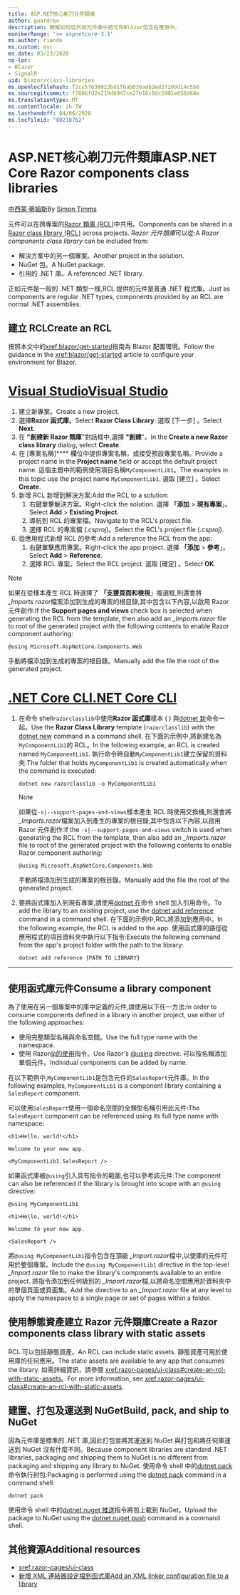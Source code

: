 ```yaml
---
title: ASP.NET核心剃刀元件類庫
author: guardrex
description: 瞭解如何從外部元件庫中將元件Blazor包含在應用中。
monikerRange: '>= aspnetcore-3.1'
ms.author: riande
ms.custom: mvc
ms.date: 03/23/2020
no-loc:
- Blazor
- SignalR
uid: blazor/class-libraries
ms.openlocfilehash: f2cc57638922bd1f6ab036adb2ed37209d14c5b0
ms.sourcegitcommit: f7886fd2e219db9d7ce27b16c0dc5901e658d64e
ms.translationtype: MT
ms.contentlocale: zh-TW
ms.lasthandoff: 04/06/2020
ms.locfileid: "80218762"
---
```

# <a name="aspnet-core-razor-components-class-libraries"></a><span data-ttu-id="9e53c-103">ASP.NET核心剃刀元件類庫</span><span class="sxs-lookup"><span data-stu-id="9e53c-103">ASP.NET Core Razor components class libraries</span></span>

<span data-ttu-id="9e53c-104">由[西蒙·蒂姆斯](https://github.com/stimms)</span><span class="sxs-lookup"><span data-stu-id="9e53c-104">By [Simon Timms](https://github.com/stimms)</span></span>

<span data-ttu-id="9e53c-105">元件可以在跨專案的[Razor 類庫 (RCL)](xref:razor-pages/ui-class)中共用。</span><span class="sxs-lookup"><span data-stu-id="9e53c-105">Components can be shared in a [Razor class library (RCL)](xref:razor-pages/ui-class) across projects.</span></span> <span data-ttu-id="9e53c-106">*Razor 元件類庫*可以從:</span><span class="sxs-lookup"><span data-stu-id="9e53c-106">A *Razor components class library* can be included from:</span></span>

* <span data-ttu-id="9e53c-107">解決方案中的另一個專案。</span><span class="sxs-lookup"><span data-stu-id="9e53c-107">Another project in the solution.</span></span>
* <span data-ttu-id="9e53c-108">NuGet 包。</span><span class="sxs-lookup"><span data-stu-id="9e53c-108">A NuGet package.</span></span>
* <span data-ttu-id="9e53c-109">引用的 .NET 庫。</span><span class="sxs-lookup"><span data-stu-id="9e53c-109">A referenced .NET library.</span></span>

<span data-ttu-id="9e53c-110">正如元件是一般的 .NET 類型一樣,RCL 提供的元件是普通 .NET 程式集。</span><span class="sxs-lookup"><span data-stu-id="9e53c-110">Just as components are regular .NET types, components provided by an RCL are normal .NET assemblies.</span></span>

## <a name="create-an-rcl"></a><span data-ttu-id="9e53c-111">建立 RCL</span><span class="sxs-lookup"><span data-stu-id="9e53c-111">Create an RCL</span></span>

<span data-ttu-id="9e53c-112">按照本文中的<xref:blazor/get-started>指南為 Blazor 配置環境。</span><span class="sxs-lookup"><span data-stu-id="9e53c-112">Follow the guidance in the <xref:blazor/get-started> article to configure your environment for Blazor.</span></span>

# <a name="visual-studio"></a>[<span data-ttu-id="9e53c-113">Visual Studio</span><span class="sxs-lookup"><span data-stu-id="9e53c-113">Visual Studio</span></span>](#tab/visual-studio)

1. <span data-ttu-id="9e53c-114">建立新專案。</span><span class="sxs-lookup"><span data-stu-id="9e53c-114">Create a new project.</span></span>
1. <span data-ttu-id="9e53c-115">選擇**Razor 函式庫**。</span><span class="sxs-lookup"><span data-stu-id="9e53c-115">Select **Razor Class Library**.</span></span> <span data-ttu-id="9e53c-116">選取 [下一步]  。</span><span class="sxs-lookup"><span data-stu-id="9e53c-116">Select **Next**.</span></span>
1. <span data-ttu-id="9e53c-117">在 **"創建新 Razor 類庫**"對話框中,選擇 **"創建**"。</span><span class="sxs-lookup"><span data-stu-id="9e53c-117">In the **Create a new Razor class library** dialog, select **Create**.</span></span>
1. <span data-ttu-id="9e53c-118">在 [專案名稱]\*\*\*\* 欄位中提供專案名稱，或接受預設專案名稱。</span><span class="sxs-lookup"><span data-stu-id="9e53c-118">Provide a project name in the **Project name** field or accept the default project name.</span></span> <span data-ttu-id="9e53c-119">這個主題中的範例使用項目名稱`MyComponentLib1`。</span><span class="sxs-lookup"><span data-stu-id="9e53c-119">The examples in this topic use the project name `MyComponentLib1`.</span></span> <span data-ttu-id="9e53c-120">選取 [建立]  。</span><span class="sxs-lookup"><span data-stu-id="9e53c-120">Select **Create**.</span></span>
1. <span data-ttu-id="9e53c-121">新增 RCL 新增到解決方案:</span><span class="sxs-lookup"><span data-stu-id="9e53c-121">Add the RCL to a solution:</span></span>
   1. <span data-ttu-id="9e53c-122">右鍵單擊解決方案。</span><span class="sxs-lookup"><span data-stu-id="9e53c-122">Right-click the solution.</span></span> <span data-ttu-id="9e53c-123">選擇 **「添加** > **現有專案**」。</span><span class="sxs-lookup"><span data-stu-id="9e53c-123">Select **Add** > **Existing Project**.</span></span>
   1. <span data-ttu-id="9e53c-124">導航到 RCL 的專案檔。</span><span class="sxs-lookup"><span data-stu-id="9e53c-124">Navigate to the RCL's project file.</span></span>
   1. <span data-ttu-id="9e53c-125">選擇 RCL 的專案檔 *(.csproj*)。</span><span class="sxs-lookup"><span data-stu-id="9e53c-125">Select the RCL's project file (*.csproj*).</span></span>
1. <span data-ttu-id="9e53c-126">從應用程式新增 RCL 的參考:</span><span class="sxs-lookup"><span data-stu-id="9e53c-126">Add a reference the RCL from the app:</span></span>
   1. <span data-ttu-id="9e53c-127">右鍵單擊應用專案。</span><span class="sxs-lookup"><span data-stu-id="9e53c-127">Right-click the app project.</span></span> <span data-ttu-id="9e53c-128">選擇 **「添加** > **參考**」。</span><span class="sxs-lookup"><span data-stu-id="9e53c-128">Select **Add** > **Reference**.</span></span>
   1. <span data-ttu-id="9e53c-129">選擇 RCL 專案。</span><span class="sxs-lookup"><span data-stu-id="9e53c-129">Select the RCL project.</span></span> <span data-ttu-id="9e53c-130">選取 [確定]  。</span><span class="sxs-lookup"><span data-stu-id="9e53c-130">Select **OK**.</span></span>

> [!NOTE]
> <span data-ttu-id="9e53c-131">如果在從樣本產生 RCL 時選擇了 **「支援頁面和檢視**」複選框,則還會將 *_Imports.razor*檔案添加到生成的專案的根目錄,其中包含以下內容,以啟用 Razor 元件創作:</span><span class="sxs-lookup"><span data-stu-id="9e53c-131">If the **Support pages and views** check box is selected when generating the RCL from the template, then also add an *_Imports.razor* file to root of the generated project with the following contents to enable Razor component authoring:</span></span>
>
> ```razor
> @using Microsoft.AspNetCore.Components.Web
> ```
>
> <span data-ttu-id="9e53c-132">手動將檔添加到生成的專案的根目錄。</span><span class="sxs-lookup"><span data-stu-id="9e53c-132">Manually add the file the root of the generated project.</span></span>

# <a name="net-core-cli"></a>[<span data-ttu-id="9e53c-133">.NET Core CLI</span><span class="sxs-lookup"><span data-stu-id="9e53c-133">.NET Core CLI</span></span>](#tab/netcore-cli)

1. <span data-ttu-id="9e53c-134">在命令 shell`razorclasslib`中使用**Razor 函式庫**樣本 ( ) 與[dotnet 新](/dotnet/core/tools/dotnet-new)命令一起。</span><span class="sxs-lookup"><span data-stu-id="9e53c-134">Use the **Razor Class Library** template (`razorclasslib`) with the [dotnet new](/dotnet/core/tools/dotnet-new) command in a command shell.</span></span> <span data-ttu-id="9e53c-135">在下面的示例中,將創建名為`MyComponentLib1`的 RCL。</span><span class="sxs-lookup"><span data-stu-id="9e53c-135">In the following example, an RCL is created named `MyComponentLib1`.</span></span> <span data-ttu-id="9e53c-136">執行命令時自動`MyComponentLib1`建立保留的資料夾:</span><span class="sxs-lookup"><span data-stu-id="9e53c-136">The folder that holds `MyComponentLib1` is created automatically when the command is executed:</span></span>

   ```dotnetcli
   dotnet new razorclasslib -o MyComponentLib1
   ```

   > [!NOTE]
   > <span data-ttu-id="9e53c-137">如果從`-s|--support-pages-and-views`樣本產生 RCL 時使用交換機,則還會將 *_Imports.razor*檔案加入到產生的專案的根目錄,其中包含以下內容,以啟用 Razor 元件創作:</span><span class="sxs-lookup"><span data-stu-id="9e53c-137">If the `-s|--support-pages-and-views` switch is used when generating the RCL from the template, then also add an *_Imports.razor* file to root of the generated project with the following contents to enable Razor component authoring:</span></span>
   >
   > ```razor
   > @using Microsoft.AspNetCore.Components.Web
   > ```
   >
   > <span data-ttu-id="9e53c-138">手動將檔添加到生成的專案的根目錄。</span><span class="sxs-lookup"><span data-stu-id="9e53c-138">Manually add the file the root of the generated project.</span></span>

1. <span data-ttu-id="9e53c-139">要將函式庫加入到現有專案,請使用[dotnet 在](/dotnet/core/tools/dotnet-add-reference)命令 shell 加入引用命令。</span><span class="sxs-lookup"><span data-stu-id="9e53c-139">To add the library to an existing project, use the [dotnet add reference](/dotnet/core/tools/dotnet-add-reference) command in a command shell.</span></span> <span data-ttu-id="9e53c-140">在下面的示例中,RCL將添加到應用中。</span><span class="sxs-lookup"><span data-stu-id="9e53c-140">In the following example, the RCL is added to the app.</span></span> <span data-ttu-id="9e53c-141">使用函式庫的路徑從應用程式的項目資料夾中執行以下指令:</span><span class="sxs-lookup"><span data-stu-id="9e53c-141">Execute the following command from the app's project folder with the path to the library:</span></span>

   ```dotnetcli
   dotnet add reference {PATH TO LIBRARY}
   ```

---

## <a name="consume-a-library-component"></a><span data-ttu-id="9e53c-142">使用函式庫元件</span><span class="sxs-lookup"><span data-stu-id="9e53c-142">Consume a library component</span></span>

<span data-ttu-id="9e53c-143">為了使用在另一個專案中的庫中定義的元件,請使用以下任一方法:</span><span class="sxs-lookup"><span data-stu-id="9e53c-143">In order to consume components defined in a library in another project, use either of the following approaches:</span></span>

* <span data-ttu-id="9e53c-144">使用完整類型名稱與命名空間。</span><span class="sxs-lookup"><span data-stu-id="9e53c-144">Use the full type name with the namespace.</span></span>
* <span data-ttu-id="9e53c-145">使用 Razor[\@的使用](xref:mvc/views/razor#using)指令。</span><span class="sxs-lookup"><span data-stu-id="9e53c-145">Use Razor's [\@using](xref:mvc/views/razor#using) directive.</span></span> <span data-ttu-id="9e53c-146">可以按名稱添加單個元件。</span><span class="sxs-lookup"><span data-stu-id="9e53c-146">Individual components can be added by name.</span></span>

<span data-ttu-id="9e53c-147">在以下範例中,`MyComponentLib1`是包含元件的`SalesReport`元件庫。</span><span class="sxs-lookup"><span data-stu-id="9e53c-147">In the following examples, `MyComponentLib1` is a component library containing a `SalesReport` component.</span></span>

<span data-ttu-id="9e53c-148">可以使用`SalesReport`使用一個命名空間的全類型名稱引用此元件:</span><span class="sxs-lookup"><span data-stu-id="9e53c-148">The `SalesReport` component can be referenced using its full type name with namespace:</span></span>

```razor
<h1>Hello, world!</h1>

Welcome to your new app.

<MyComponentLib1.SalesReport />
```

<span data-ttu-id="9e53c-149">如果函式庫被`@using`引入具有指令的範圍,也可以參考該元件:</span><span class="sxs-lookup"><span data-stu-id="9e53c-149">The component can also be referenced if the library is brought into scope with an `@using` directive:</span></span>

```razor
@using MyComponentLib1

<h1>Hello, world!</h1>

Welcome to your new app.

<SalesReport />
```

<span data-ttu-id="9e53c-150">將`@using MyComponentLib1`指令包含在頂級 *_Import.razor*檔中,以使庫的元件可用於整個專案。</span><span class="sxs-lookup"><span data-stu-id="9e53c-150">Include the `@using MyComponentLib1` directive in the top-level *_Import.razor* file to make the library's components available to an entire project.</span></span> <span data-ttu-id="9e53c-151">將指令添加到任何級別的 *_Import.razor*檔,以將命名空間應用於資料夾中的單個頁面或頁面集。</span><span class="sxs-lookup"><span data-stu-id="9e53c-151">Add the directive to an *_Import.razor* file at any level to apply the namespace to a single page or set of pages within a folder.</span></span>

## <a name="create-a-razor-components-class-library-with-static-assets"></a><span data-ttu-id="9e53c-152">使用靜態資產建立 Razor 元件類庫</span><span class="sxs-lookup"><span data-stu-id="9e53c-152">Create a Razor components class library with static assets</span></span>

<span data-ttu-id="9e53c-153">RCL 可以包括靜態資產。</span><span class="sxs-lookup"><span data-stu-id="9e53c-153">An RCL can include static assets.</span></span> <span data-ttu-id="9e53c-154">靜態資產可用於使用庫的任何應用。</span><span class="sxs-lookup"><span data-stu-id="9e53c-154">The static assets are available to any app that consumes the library.</span></span> <span data-ttu-id="9e53c-155">如需詳細資訊，請參閱 <xref:razor-pages/ui-class#create-an-rcl-with-static-assets>。</span><span class="sxs-lookup"><span data-stu-id="9e53c-155">For more information, see <xref:razor-pages/ui-class#create-an-rcl-with-static-assets>.</span></span>

## <a name="build-pack-and-ship-to-nuget"></a><span data-ttu-id="9e53c-156">建置、打包及運送到 NuGet</span><span class="sxs-lookup"><span data-stu-id="9e53c-156">Build, pack, and ship to NuGet</span></span>

<span data-ttu-id="9e53c-157">因為元件庫是標準的 .NET 庫,因此打包並將其運送到 NuGet 與打包和將任何庫運送到 NuGet 沒有什麼不同。</span><span class="sxs-lookup"><span data-stu-id="9e53c-157">Because component libraries are standard .NET libraries, packaging and shipping them to NuGet is no different from packaging and shipping any library to NuGet.</span></span> <span data-ttu-id="9e53c-158">使用命令 shell 中的[dotnet pack](/dotnet/core/tools/dotnet-pack)命令執行封包:</span><span class="sxs-lookup"><span data-stu-id="9e53c-158">Packaging is performed using the [dotnet pack](/dotnet/core/tools/dotnet-pack) command in a command shell:</span></span>

```dotnetcli
dotnet pack
```

<span data-ttu-id="9e53c-159">使用命令 shell 中的[dotnet nuget 推送](/dotnet/core/tools/dotnet-nuget-push)指令將包上載到 NuGet。</span><span class="sxs-lookup"><span data-stu-id="9e53c-159">Upload the package to NuGet using the [dotnet nuget push](/dotnet/core/tools/dotnet-nuget-push) command in a command shell.</span></span>

## <a name="additional-resources"></a><span data-ttu-id="9e53c-160">其他資源</span><span class="sxs-lookup"><span data-stu-id="9e53c-160">Additional resources</span></span>

* <xref:razor-pages/ui-class>
* [<span data-ttu-id="9e53c-161">新增 XML 連結器設定檔到函式庫</span><span class="sxs-lookup"><span data-stu-id="9e53c-161">Add an XML linker configuration file to a library</span></span>](xref:host-and-deploy/blazor/configure-linker#add-an-xml-linker-configuration-file-to-a-library)
